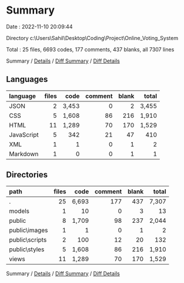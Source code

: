 # Summary

Date : 2022-11-10 20:09:44

Directory c:\\Users\\Sahil\\Desktop\\Coding\\Project\\Online_Voting_System

Total : 25 files,  6693 codes, 177 comments, 437 blanks, all 7307 lines

Summary / [Details](details.md) / [Diff Summary](diff.md) / [Diff Details](diff-details.md)

## Languages
| language | files | code | comment | blank | total |
| :--- | ---: | ---: | ---: | ---: | ---: |
| JSON | 2 | 3,453 | 0 | 2 | 3,455 |
| CSS | 5 | 1,608 | 86 | 216 | 1,910 |
| HTML | 11 | 1,289 | 70 | 170 | 1,529 |
| JavaScript | 5 | 342 | 21 | 47 | 410 |
| XML | 1 | 1 | 0 | 1 | 2 |
| Markdown | 1 | 0 | 0 | 1 | 1 |

## Directories
| path | files | code | comment | blank | total |
| :--- | ---: | ---: | ---: | ---: | ---: |
| . | 25 | 6,693 | 177 | 437 | 7,307 |
| models | 1 | 10 | 0 | 3 | 13 |
| public | 8 | 1,709 | 98 | 237 | 2,044 |
| public\\images | 1 | 1 | 0 | 1 | 2 |
| public\\scripts | 2 | 100 | 12 | 20 | 132 |
| public\\styles | 5 | 1,608 | 86 | 216 | 1,910 |
| views | 11 | 1,289 | 70 | 170 | 1,529 |

Summary / [Details](details.md) / [Diff Summary](diff.md) / [Diff Details](diff-details.md)